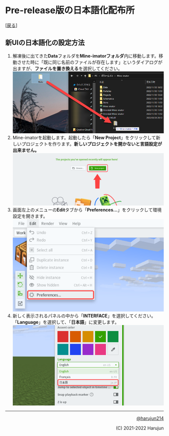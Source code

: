 # Pre-release版の日本語化配布所
[[戻る](/mineimator-jp/mi2pre-jp)]
## 新UIの日本語化の設定方法
1. 解凍後に出てきた**Data**フォルダを**Mine-imatorフォルダ**内に移動します。移動させた時に「既に同じ名前のファイルが存在します」というダイアログが出ますが、**ファイルを置き換える**を選択してください。
![set1](https://raw.githubusercontent.com/harujun214/mineimator-jp/master/img/set1.png)
2. Mine-imatorを起動します。起動したら「**New Project**」をクリックして新しいプロジェクトを作ります。**新しいプロジェクトを開かないと言語設定が出来ません。**
![set2](https://raw.githubusercontent.com/harujun214/mineimator-jp/master/img/set2.png)
3. 画面左上のメニューの**Edit**タブから「**Preferences...**」をクリックして環境設定を開きます。
![set3](https://raw.githubusercontent.com/harujun214/mineimator-jp/master/img/set3.png)
4. 新しく表示されるパネルの中から「**INTERFACE**」を選択してください。「**Language**」を選択して、「**日本語**」に変更します。
![set4](https://raw.githubusercontent.com/harujun214/mineimator-jp/master/img/set4.png)

---
<p align="right"><a href="<a href="https://twitter.com/intent/follow?screen_name=harujun214">@harujun214</a></p>
<p align="right">(C) 2021-2022 Harujun</p>
